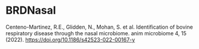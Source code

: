 # BRDNasal

Centeno-Martinez, R.E., Glidden, N., Mohan, S. et al. Identification of bovine respiratory disease through the nasal microbiome. anim microbiome 4, 15 (2022). https://doi.org/10.1186/s42523-022-00167-y
